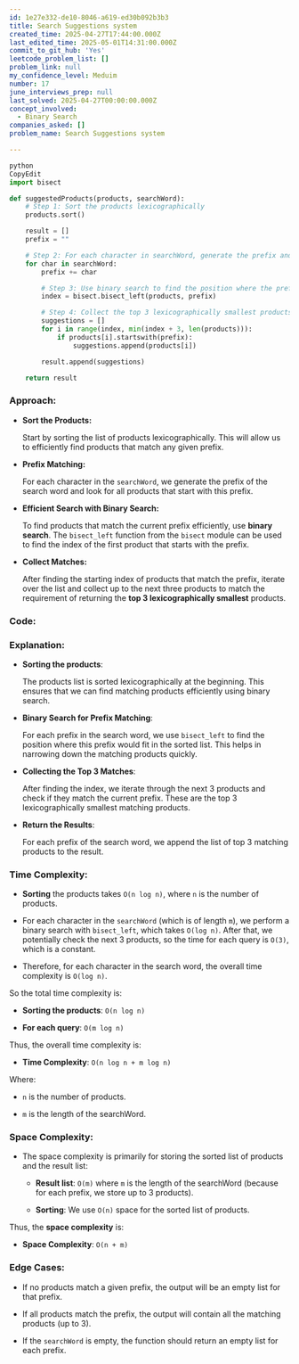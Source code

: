 ```yaml
---
id: 1e27e332-de10-8046-a619-ed30b092b3b3
title: Search Suggestions system
created_time: 2025-04-27T17:44:00.000Z
last_edited_time: 2025-05-01T14:31:00.000Z
commit_to_git_hub: 'Yes'
leetcode_problem_list: []
problem_link: null
my_confidence_level: Meduim
number: 17
june_interviews_prep: null
last_solved: 2025-04-27T00:00:00.000Z
concept_involved:
  - Binary Search
companies_asked: []
problem_name: Search Suggestions system

---
```


```python
python
CopyEdit
import bisect

def suggestedProducts(products, searchWord):
    # Step 1: Sort the products lexicographically
    products.sort()

    result = []
    prefix = ""

    # Step 2: For each character in searchWord, generate the prefix and find matching products
    for char in searchWord:
        prefix += char

        # Step 3: Use binary search to find the position where the prefix could be inserted
        index = bisect.bisect_left(products, prefix)

        # Step 4: Collect the top 3 lexicographically smallest products that match the prefix
        suggestions = []
        for i in range(index, min(index + 3, len(products))):
            if products[i].startswith(prefix):
                suggestions.append(products[i])

        result.append(suggestions)

    return result


```

### Approach:

*   **Sort the Products:**

    Start by sorting the list of products lexicographically. This will allow us to efficiently find products that match any given prefix.

*   **Prefix Matching:**

    For each character in the `searchWord`, we generate the prefix of the search word and look for all products that start with this prefix.

*   **Efficient Search with Binary Search:**

    To find products that match the current prefix efficiently, use **binary search**. The `bisect_left` function from the `bisect` module can be used to find the index of the first product that starts with the prefix.

*   **Collect Matches:**

    After finding the starting index of products that match the prefix, iterate over the list and collect up to the next three products to match the requirement of returning the **top 3 lexicographically smallest** products.

### Code:

### Explanation:

*   **Sorting the products**:

    The products list is sorted lexicographically at the beginning. This ensures that we can find matching products efficiently using binary search.

*   **Binary Search for Prefix Matching**:

    For each prefix in the search word, we use `bisect_left` to find the position where this prefix would fit in the sorted list. This helps in narrowing down the matching products quickly.

*   **Collecting the Top 3 Matches**:

    After finding the index, we iterate through the next 3 products and check if they match the current prefix. These are the top 3 lexicographically smallest matching products.

*   **Return the Results**:

    For each prefix of the search word, we append the list of top 3 matching products to the result.

### Time Complexity:

*   **Sorting** the products takes `O(n log n)`, where `n` is the number of products.

*   For each character in the `searchWord` (which is of length `m`), we perform a binary search with `bisect_left`, which takes `O(log n)`. After that, we potentially check the next 3 products, so the time for each query is `O(3)`, which is a constant.

*   Therefore, for each character in the search word, the overall time complexity is `O(log n)`.

So the total time complexity is:

*   **Sorting the products**: `O(n log n)`

*   **For each query**: `O(m log n)`

Thus, the overall time complexity is:

*   **Time Complexity**: `O(n log n + m log n)`

Where:

*   `n` is the number of products.

*   `m` is the length of the searchWord.

### Space Complexity:

*   The space complexity is primarily for storing the sorted list of products and the result list:

    *   **Result list**: `O(m)` where `m` is the length of the searchWord (because for each prefix, we store up to 3 products).

    *   **Sorting**: We use `O(n)` space for the sorted list of products.

Thus, the **space complexity** is:

*   **Space Complexity**: `O(n + m)`

### Edge Cases:

*   If no products match a given prefix, the output will be an empty list for that prefix.

*   If all products match the prefix, the output will contain all the matching products (up to 3).

*   If the `searchWord` is empty, the function should return an empty list for each prefix.
